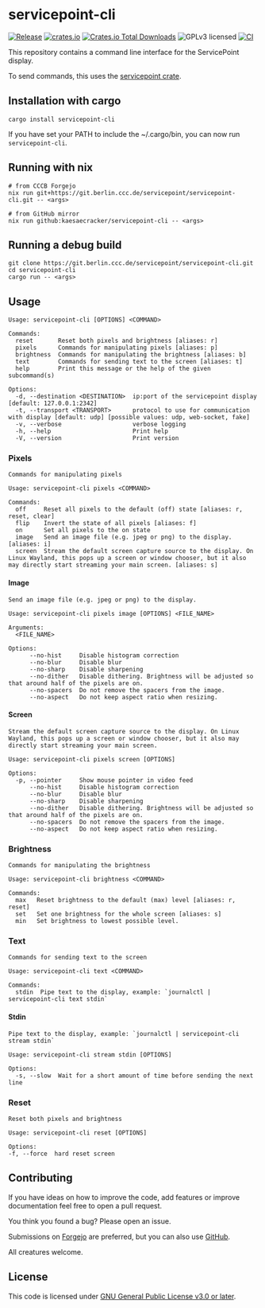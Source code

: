 # servicepoint-cli

[![Release](https://git.berlin.ccc.de/servicepoint/servicepoint-cli/badges/release.svg)](https://git.berlin.ccc.de/servicepoint/servicepoint-cli/releases)
[![crates.io](https://img.shields.io/crates/v/servicepoint-cli.svg)](https://crates.io/crates/servicepoint-cli)
[![Crates.io Total Downloads](https://img.shields.io/crates/d/servicepoint-cli)](https://crates.io/crates/servicepoint-cli)
![GPLv3 licensed](https://img.shields.io/crates/l/servicepoint-cli)
[![CI](https://git.berlin.ccc.de/servicepoint/servicepoint-cli/badges/workflows/rust.yml/badge.svg)](https://git.berlin.ccc.de/servicepoint/servicepoint-cli)

This repository contains a command line interface for the ServicePoint display.

To send commands, this uses the [servicepoint crate](https://crates.io/crates/servicepoint).

## Installation with cargo

```shell
cargo install servicepoint-cli
```

If you have set your PATH to include the ~/.cargo/bin, you can now run `servicepoint-cli`.

## Running with nix

```shell
# from CCCB Forgejo
nix run git+https://git.berlin.ccc.de/servicepoint/servicepoint-cli.git -- <args>

# from GitHub mirror
nix run github:kaesaecracker/servicepoint-cli -- <args>
```


## Running a debug build

```shell
git clone https://git.berlin.ccc.de/servicepoint/servicepoint-cli.git
cd servicepoint-cli
cargo run -- <args>
```

## Usage

```text
Usage: servicepoint-cli [OPTIONS] <COMMAND>

Commands:
  reset       Reset both pixels and brightness [aliases: r]
  pixels      Commands for manipulating pixels [aliases: p]
  brightness  Commands for manipulating the brightness [aliases: b]
  text        Commands for sending text to the screen [aliases: t]
  help        Print this message or the help of the given subcommand(s)

Options:
  -d, --destination <DESTINATION>  ip:port of the servicepoint display [default: 127.0.0.1:2342]
  -t, --transport <TRANSPORT>      protocol to use for communication with display [default: udp] [possible values: udp, web-socket, fake]
  -v, --verbose                    verbose logging
  -h, --help                       Print help
  -V, --version                    Print version
```

### Pixels

```text
Commands for manipulating pixels

Usage: servicepoint-cli pixels <COMMAND>

Commands:
  off     Reset all pixels to the default (off) state [aliases: r, reset, clear]
  flip    Invert the state of all pixels [aliases: f]
  on      Set all pixels to the on state
  image   Send an image file (e.g. jpeg or png) to the display. [aliases: i]
  screen  Stream the default screen capture source to the display. On Linux Wayland, this pops up a screen or window chooser, but it also may directly start streaming your main screen. [aliases: s]
```

#### Image

```text
Send an image file (e.g. jpeg or png) to the display.

Usage: servicepoint-cli pixels image [OPTIONS] <FILE_NAME>

Arguments:
  <FILE_NAME>  

Options:
      --no-hist     Disable histogram correction
      --no-blur     Disable blur
      --no-sharp    Disable sharpening
      --no-dither   Disable dithering. Brightness will be adjusted so that around half of the pixels are on.
      --no-spacers  Do not remove the spacers from the image.
      --no-aspect   Do not keep aspect ratio when resizing.
```

#### Screen

```text
Stream the default screen capture source to the display. On Linux Wayland, this pops up a screen or window chooser, but it also may directly start streaming your main screen.

Usage: servicepoint-cli pixels screen [OPTIONS]

Options:
  -p, --pointer     Show mouse pointer in video feed
      --no-hist     Disable histogram correction
      --no-blur     Disable blur
      --no-sharp    Disable sharpening
      --no-dither   Disable dithering. Brightness will be adjusted so that around half of the pixels are on.
      --no-spacers  Do not remove the spacers from the image.
      --no-aspect   Do not keep aspect ratio when resizing.
```

### Brightness

```text
Commands for manipulating the brightness

Usage: servicepoint-cli brightness <COMMAND>

Commands:
  max   Reset brightness to the default (max) level [aliases: r, reset]
  set   Set one brightness for the whole screen [aliases: s]
  min   Set brightness to lowest possible level.
```

### Text

```text
Commands for sending text to the screen

Usage: servicepoint-cli text <COMMAND>

Commands:
  stdin  Pipe text to the display, example: `journalctl | servicepoint-cli text stdin`
```

#### Stdin

```text
Pipe text to the display, example: `journalctl | servicepoint-cli stream stdin`

Usage: servicepoint-cli stream stdin [OPTIONS]

Options:
  -s, --slow  Wait for a short amount of time before sending the next line
```

### Reset

```text
Reset both pixels and brightness

Usage: servicepoint-cli reset [OPTIONS]

Options:
-f, --force  hard reset screen
```

## Contributing

If you have ideas on how to improve the code, add features or improve documentation feel free to open a pull request.

You think you found a bug? Please open an issue.

Submissions on [Forgejo](https://git.berlin.ccc.de/servicepoint/servicepoint-cli) are preferred, but you can also use [GitHub](https://github.com/kaesaecracker/servicepoint-cli). 

All creatures welcome.

## License

This code is licensed under [GNU General Public License v3.0 or later](https://www.gnu.org/licenses/gpl-3.0-standalone.html).
